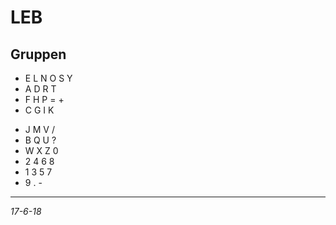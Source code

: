 # LEB

## Gruppen

+ E L N O S Y
+ A D R T
+ F H P = +
+ C G I K
- J M V /
- B Q U ?
- W X Z 0
- 2 4 6 8
- 1 3 5 7
- 9 . -

---

_17-6-18_